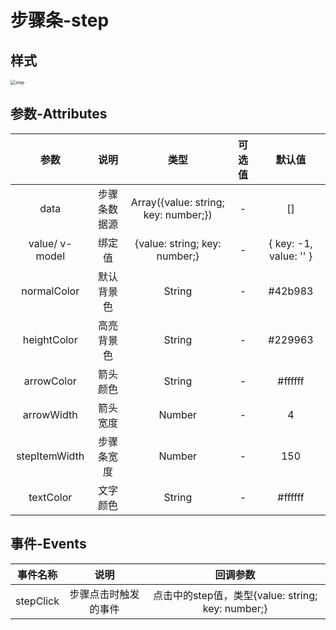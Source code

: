 # 步骤条-step

## 样式

<img src=".step/step.gif" alt="step" style="zoom:50%;" />

## 参数-Attributes

|      参数      |     说明     |                 类型                 | 可选值 |         默认值         |
| :------------: | :----------: | :----------------------------------: | :----: | :--------------------: |
|      data      | 步骤条数据源 | Array({value: string; key: number;}) |   -    |           []           |
| value/ v-model |    绑定值    |    {value: string; key: number;}     |   -    | { key: -1, value: '' } |
|  normalColor   |  默认背景色  |                String                |   -    |        #42b983         |
|  heightColor   |  高亮背景色  |                String                |   -    |        #229963         |
|   arrowColor   |   箭头颜色   |                String                |   -    |        #ffffff         |
|   arrowWidth   |   箭头宽度   |                Number                |   -    |           4            |
| stepItemWidth  |  步骤条宽度  |                Number                |   -    |          150           |
|   textColor    |   文字颜色   |                String                |   -    |        #ffffff         |



## 事件-Events

| 事件名称  |         说明         |                     回调参数                      |
| :-------: | :------------------: | :-----------------------------------------------: |
| stepClick | 步骤点击时触发的事件 | 点击中的step值，类型{value: string; key: number;} |

